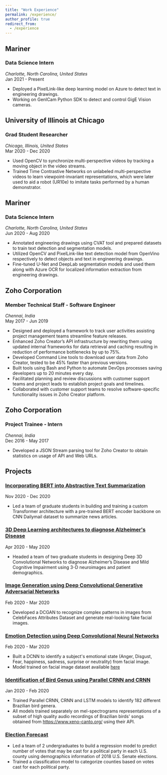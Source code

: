```yaml
---
title: "Work Experience"
permalink: /experience/
author_profile: true
redirect_from:
  - /experience
---
```


## Mariner
### Data Science Intern
*Charlotte, North Carolina, United States* <br />
Jan 2021 - Present
* Deployed a PixelLink-like deep learning model on Azure to detect text in engineering drawings.
* Working on GenICam Python SDK to detect and control GigE Vision cameras.

## University of Illinois at Chicago
### Grad Student Researcher
*Chicago, Illinois, United States* <br />
Mar 2020 - Dec 2020
* Used OpenCV to synchronize multi-perspective videos by tracking a moving object in the video streams.
* Trained Time Contrastive Networks on unlabeled multi-perspective videos to learn viewpoint-invariant representations, which were later used to aid a robot (UR10e) to imitate tasks performed by a human demonstrator.

## Mariner
### Data Science Intern
*Charlotte, North Carolina, United States* <br />
Jun 2020 - Aug 2020
* Annotated engineering drawings using CVAT tool and prepared datasets to train text detection and segmentation models.
* Utilized OpenCV and PixelLink-like text detection model from OpenVino respectively to detect objects and text in engineering drawings.
* Fine-tuned U-Net and DeepLab segmentation models and used them along with Azure OCR for localized information extraction from engineering drawings.

## Zoho Corporation
### Member Technical Staff - Software Engineer
*Chennai, India* <br />
May 2017 - Jun 2019
* Designed and deployed a framework to track user activities assisting project management teams streamline feature releases.
* Enhanced Zoho Creator’s API infrastructure by rewriting them using updated internal frameworks for data retrieval and caching resulting in reduction of performance bottlenecks by up to 75%.
* Developed Command Line tools to download user data from Zoho Creator, tested to be 45% faster than previous versions.
* Built tools using Bash and Python to automate DevOps processes saving developers up to 20 minutes every day.
* Facilitated planning and review discussions with customer support teams and project leads to establish project goals and timelines.
* Collaborated with customer support teams to resolve software-specific functionality issues in Zoho Creator platform.

## Zoho Corporation
### Project Trainee - Intern
*Chennai, India* <br />
Dec 2016 - May 2017
* Developed a JSON Stream parsing tool for Zoho Creator to obtain statistics on usage of API and Web URLs.

## Projects
### [Incorporating BERT into Abstractive Text Summarization](https://github.com/Vignesh-Nswamy/Abstractive-Text-Summarization)
Nov 2020 - Dec 2020
* Led a team of graduate students in building and training a custom Transformer architecture with a pre-trained BERT encoder backbone on CNN Dailymail dataset to summarize news articles.

### [3D Deep Learning architectures to diagnose Alzheimer's Disease](https://github.com/Vignesh-Nswamy/AD-Diagnosis)
Apr 2020 - May 2020
* Headed a team of two graduate students in designing Deep 3D Convolutional Networks to diagnose Alzheimer’s Disease and Mild Cognitive Impairment using 3-D neuroimages and patient demographics.

### [Image Generation using Deep Convolutional Generative Adversarial Networks](https://github.com/Vignesh-Nswamy/DCGAN)
Feb 2020 - Mar 2020
* Developed a DCGAN to recognize complex patterns in images from CelebFaces Attributes Dataset and generate real-looking fake facial images.

### [Emotion Detection using Deep Convolutional Neural Networks](https://github.com/Vignesh-Nswamy/Emotion-Detection)
Feb 2020 - Mar 2020
* Built a DCNN to identify a subject's emotional state (Anger, Disgust, Fear, happiness, sadness, surprise or neutrality) from facial image.
* Model trained on facial image dataset available [here](https://www.kaggle.com/c/challenges-in-representation-learning-facial-expression-recognition-challenge/data)

### [Identification of Bird Genus using Parallel CRNN and CRNN](https://github.com/Vignesh-Nswamy/Bird-Genus-Identification)
Jan 2020 - Feb 2020
* Trained Parallel CRNN, CRNN and LSTM models to identify 182 different Brazilian bird genera.
* All models trained separately on mel-spectrograms representations of a subset of high quality audio recordings of Brazilian birds' songs obtained from https://www.xeno-canto.org/ using their API.

### [Election Forecast](https://github.com/Vignesh-Nswamy/Data-Science/tree/master/Project%202)
* Led a team of 2 undergraduates to build a regression model to predict number of votes that may be cast for a political party in each U.S. county using demographics information of 2018 U.S. Senate elections.
* Trained a classification model to categorize counties based on votes cast for each political party.




